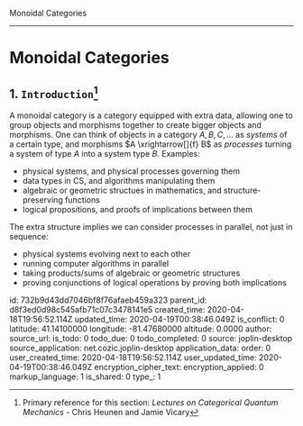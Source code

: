 Monoidal Categories

* * *
# Monoidal Categories


## 1. `Introduction`[^1]
[^1]: Primary reference for this section: _Lectures on Categorical Quantum Mechanics_ - Chris Heunen and Jamie Vicary


A monoidal category is a category equipped with extra data, allowing one to group objects and morphisms together to create bigger objects and morphisms.  One can think of objects in a category $A,B,C,...$  as _systems_ of a certain type, and morphisms $A \xrightarrow[]{f} B$ as _processes_ turning a system of type $A$ into a system type $B$. Examples:

- physical systems, and physical processes governing them
- data types in CS, and algorithms manipulating them
- algebraic or geometric structues in mathematics, and structure-preserving functions
- logical propositions, and proofs of implications between them


The extra structure implies we can consider processes in parallel, not just in sequence:
- physical systems evolving next to each other
- running computer algorithms in parallel
- taking products/sums of algebraic or geometric structures
- proving conjunctions of logical operations by proving both implications



id: 732b9d43dd7046bf8f76afaeb459a323
parent_id: d8f3ed0d98c545afb71c07c3478141e5
created_time: 2020-04-18T19:56:52.114Z
updated_time: 2020-04-19T00:38:46.049Z
is_conflict: 0
latitude: 41.14100000
longitude: -81.47680000
altitude: 0.0000
author: 
source_url: 
is_todo: 0
todo_due: 0
todo_completed: 0
source: joplin-desktop
source_application: net.cozic.joplin-desktop
application_data: 
order: 0
user_created_time: 2020-04-18T19:56:52.114Z
user_updated_time: 2020-04-19T00:38:46.049Z
encryption_cipher_text: 
encryption_applied: 0
markup_language: 1
is_shared: 0
type_: 1
